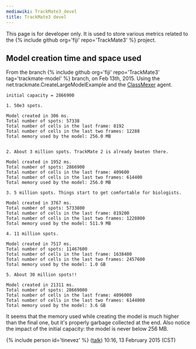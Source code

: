 ```yaml
---
mediawiki: TrackMate3_devel
title: TrackMate3 devel
---
```


This page is for developer only. It is used to store various metrics related to the {% include github org='fiji' repo='TrackMate3' %} project.

## Model creation time and space used

From the branch {% include github org='fiji' repo='TrackMate3' tag='trackmate-model' %} branch, on Feb 13th, 2015. Using the net.trackmate.CreateLargeModelExample and the [ClassMexer](http://www.javamex.com/classmexer/) agent.


    initial capacity = 2866900 

    1. 50e3 spots.

    Model created in 306 ms.
    Total number of spots: 57338
    Total number of cells in the last frame: 8192
    Total number of cells in the last two frames: 12288
    Total memory used by the model: 256.0 MB


    2. About 3 million spots. TrackMate 2 is already beaten there.

    Model created in 1952 ms.
    Total number of spots: 2866900
    Total number of cells in the last frame: 409600
    Total number of cells in the last two frames: 614400
    Total memory used by the model: 256.0 MB

    3. 5 million spots. Things start to get comfortable for biologists.

    Model created in 3767 ms.
    Total number of spots: 5733800
    Total number of cells in the last frame: 819200
    Total number of cells in the last two frames: 1228800
    Total memory used by the model: 511.9 MB

    4. 11 million spots.

    Model created in 7517 ms.
    Total number of spots: 11467600
    Total number of cells in the last frame: 1638400
    Total number of cells in the last two frames: 2457600
    Total memory used by the model: 1.0 GB

    5. About 30 million spots!!

    Model created in 21311 ms.
    Total number of spots: 28669000
    Total number of cells in the last frame: 4096000
    Total number of cells in the last two frames: 6144000
    Total memory used by the model: 3.6 GB

It seems that the memory used while creating the model is much higher than the final one, but it's properly garbage collected at the end. Also notice the impact of the initial capacity: the model is never below 256 MB.

{% include person id='tinevez' %} ([talk](User_talk_JeanYvesTinevez)) 10:16, 13 February 2015 (CST)
